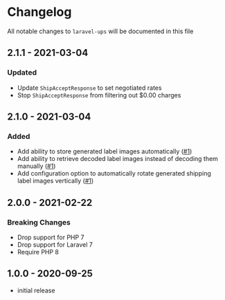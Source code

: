# Changelog

All notable changes to `laravel-ups` will be documented in this file

## 2.1.1 - 2021-03-04
### Updated
- Update `ShipAcceptResponse` to set negotiated rates
- Stop `ShipAcceptResponse` from filtering out $0.00 charges

## 2.1.0 - 2021-03-04
### Added
- Add ability to store generated label images automatically ([#1](https://github.com/rawilk/laravel-ups/issues/1))
- Add ability to retrieve decoded label images instead of decoding them manually ([#1](https://github.com/rawilk/laravel-ups/issues/1))
- Add configuration option to automatically rotate generated shipping label images vertically ([#1](https://github.com/rawilk/laravel-ups/issues/1))

## 2.0.0 - 2021-02-22
### Breaking Changes
- Drop support for PHP 7
- Drop support for Laravel 7
- Require PHP 8

## 1.0.0 - 2020-09-25

- initial release
